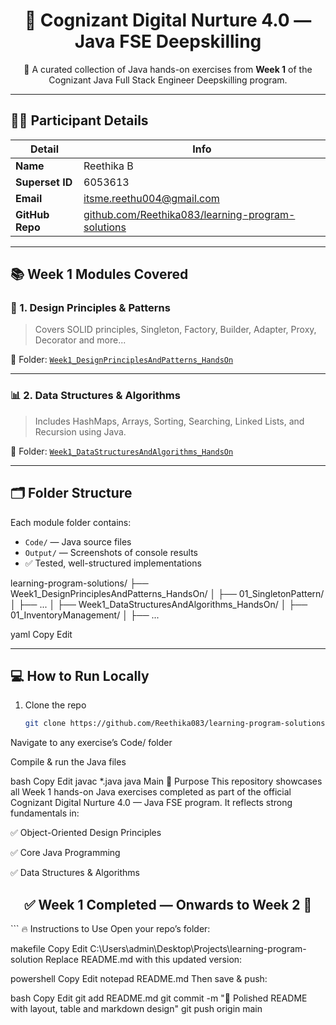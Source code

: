 <h1 align="center">🌟 Cognizant Digital Nurture 4.0 — Java FSE Deepskilling</h1>

<p align="center">
  🚀 A curated collection of Java hands-on exercises from <strong>Week 1</strong> of the Cognizant Java Full Stack Engineer Deepskilling program.
</p>

---

## 👩‍💻 Participant Details

| Detail            | Info                                                  |
|-------------------|--------------------------------------------------------|
| **Name**          | Reethika B                                             |
| **Superset ID**   | 6053613                                                |
| **Email**         | [itsme.reethu004@gmail.com](mailto:itsme.reethu004@gmail.com) |
| **GitHub Repo**   | [github.com/Reethika083/learning-program-solutions](https://github.com/Reethika083/learning-program-solutions) |

---

## 📚 Week 1 Modules Covered

### 🔧 1. Design Principles & Patterns
> Covers SOLID principles, Singleton, Factory, Builder, Adapter, Proxy, Decorator and more...

📁 Folder: [`Week1_DesignPrinciplesAndPatterns_HandsOn`](./Week1_DesignPrinciplesAndPatterns_HandsOn)

---

### 📊 2. Data Structures & Algorithms
> Includes HashMaps, Arrays, Sorting, Searching, Linked Lists, and Recursion using Java.

📁 Folder: [`Week1_DataStructuresAndAlgorithms_HandsOn`](./Week1_DataStructuresAndAlgorithms_HandsOn)

---

## 🗂️ Folder Structure

Each module folder contains:
- `Code/` — Java source files  
- `Output/` — Screenshots of console results  
- ✅ Tested, well-structured implementations

learning-program-solutions/
├── Week1_DesignPrinciplesAndPatterns_HandsOn/
│ ├── 01_SingletonPattern/
│ ├── ...
│
├── Week1_DataStructuresAndAlgorithms_HandsOn/
│ ├── 01_InventoryManagement/
│ ├── ...

yaml
Copy
Edit

---

## 💻 How to Run Locally

1. Clone the repo
   ```bash
   git clone https://github.com/Reethika083/learning-program-solutions.git
Navigate to any exercise’s Code/ folder

Compile & run the Java files

bash
Copy
Edit
javac *.java
java Main
🎯 Purpose
This repository showcases all Week 1 hands-on Java exercises completed as part of the official Cognizant Digital Nurture 4.0 — Java FSE program.
It reflects strong fundamentals in:

✅ Object-Oriented Design Principles

✅ Core Java Programming

✅ Data Structures & Algorithms

<h2 align="center">✅ Week 1 Completed — Onwards to Week 2 🚀</h2> ```
🔥 Instructions to Use
Open your repo’s folder:

makefile
Copy
Edit
C:\Users\admin\Desktop\Projects\learning-program-solution
Replace README.md with this updated version:

powershell
Copy
Edit
notepad README.md
Then save & push:

bash
Copy
Edit
git add README.md
git commit -m "🎨 Polished README with layout, table and markdown design"
git push origin main
